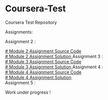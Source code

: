 # Coursera-Test
Coursera Test Repository

Assignments:


Assignment 2 :
<div>
  <a href="https://github.com/amolsawle87/Coursera-Test/tree/main/Assignments/mod2_sol"># Module 2 Assignment Source Code </a>
</div>
<a href="https://amolsawle87.github.io/Coursera-Test/Assignments/mod2_sol/index.html"># Module 2 Assignment Solution </a>
Assignment 3 :
<div>
<a href="https://github.com/amolsawle87/Coursera-Test/tree/main/Assignments/mod3_sol"># Module 3 Assignment Source Code </a>
</div>
<a href="https://amolsawle87.github.io/Coursera-Test/Assignments/mod3_sol/index.html"># Module 3 Assignment Solution </a>
Assignment 4 :
<div>
<a href="https://github.com/amolsawle87/Coursera-Test/tree/main/Assignments/mod4_sol"># Module 4 Assignment Source Code </a>
</div>
<div>
<a href="https://amolsawle87.github.io/Coursera-Test/Assignments/mod4_sol/index.html"># Module 4 Assignment Solution </a>
</div>
Assignment 5 :

Work under progress !





